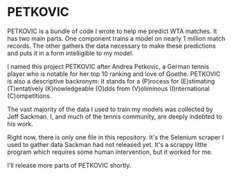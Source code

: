# PETKOVIC

PETKOVIC is a bundle of code I wrote to help me predict WTA matches. It has two main parts. One component trains a model on nearly 1 million match records. The other gathers the data necessary to make these predictions and puts it in a form intelligible to my model. 

I named this project PETKOVIC after Andrea Petkovic, a German tennis player who is notable for her top 10 ranking and love of Goethe. PETKOVIC is also a descriptive backronym: it stands for a (P)rocess for (E)stimating (T)entatively (K)nowledgeable (O)dds from (V)oliminous (I)nternational (C)ompetitions. 

The vast majority of the data I used to train my models was collected by Jeff Sackman. I, and much of the tennis community, are deeply indebted to his work. 

Right now, there is only one file in this repository. It's the Selenium scraper I used to gather data Sackman had not released yet. It's a scrappy little program which requires some human intervention, but it worked for me. 

I'll release more parts of PETKOVIC shortly. 
